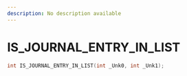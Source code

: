 ```yaml
---
description: No description available 
---
```


# IS_JOURNAL_ENTRY_IN_LIST

```cpp
int IS_JOURNAL_ENTRY_IN_LIST(int _Unk0, int _Unk1);
```